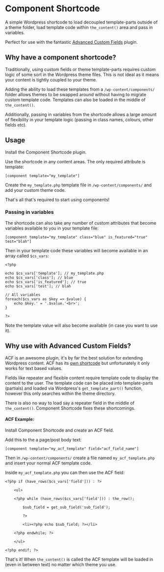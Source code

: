 # Component Shortcode

A simple Wordpress shortcode to load decoupled template-parts outside of a theme folder, load template code within `the_content()` area and pass in variables.

Perfect for use with the fantastic [Advanced Custom Fields](http://www.advancedcustomfields.com/) plugin.

## Why have a component shortcode?

Traditionally, using custom fields or theme template-parts requires custom logic of some sort in the Wordpress theme files. This is not ideal as it means your content is tightly coupled to your theme.

Adding the ability to load these templates from a `/wp-content/components/` folder allows themes to be swapped around without having to migrate custom template code. Templates can also be loaded in the middle of `the_content()`.

Additionally, passing in variables from the shortcode allows a large amount of flexibility in your template logic (passing in class names, colours, other fields etc).

## Usage

Install the Component Shortcode plugin.

Use the shortcode in any content areas. The only required attribute is template:

`[component template="my_template"]`

Create the `my_template.php` template file in `/wp-content/components/` and add your custom theme code.

That's all that's required to start using components!

### Passing in variables

The shortcode can also take any number of custom attributes that become variables available to you in your template file:

`[component template="my_template" class="blue" is_featured="true" test="blah"]`

Then in your template code these variables will become available in an array called `$cs_vars`:

```
<?php

echo $cs_vars['template']; // my_template.php
echo $cs_vars['class']; // blue
echo $cs_vars['is_featured']; // true
echo $cs_vars['test']; // blah

// All variables
foreach($cs_vars as $key => $value) {
	echo $key.' = '.$value.'<br>';
}
	
?>
```

Note the template value will also become available (in case you want to use it).

## Why use with Advanced Custom Fields?

ACF is an awesome plugin, it's by far the best solution for extending Wordpress content. ACF has its [own shortcode](http://www.advancedcustomfields.com/resources/shortcode/) but unfortunately it only works for text based values.

Fields like repeater and flexible content require template code to display the content to the user. The template code can be placed into template-parts (partials) and loaded via Wordpress's `get_template_part()` function, however this only searches within the theme directory.

There is also no way to load say a repeater field in the middle of `the_content()`. Component Shortcode fixes these shortcomings.

#### ACF Example:

Install Component Shortcode and create an ACF field.

Add this to the a page/post body text:

`[component template="my_acf_template" field="acf_field_name"]`

Then in `/wp-content/components/` create a file named `my_acf_template.php` and insert your normal ACF template code.

Inside `my_acf_template.php` you can then use the ACF field:

```
<?php if (have_rows($cs_vars['field'])) : ?>

	<ul>

	<?php while (have_rows($cs_vars['field'])) : the_row();
		
		$sub_field = get_sub_field('sub_field');
 
		?>
		
		<li><?php echo $sub_field; ?></li>
 
	<?php endwhile; ?>
	
	</ul>
 
<?php endif; ?>
```

That's it! When `the_content()` is called the ACF template will be loaded in (even in between text) no matter which theme you use.